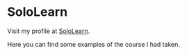 # SoloLearn

Visit my profile at [SoloLearn](https://www.sololearn.com/Profile/11753997).

Here you can find some examples of the course I had taken.
